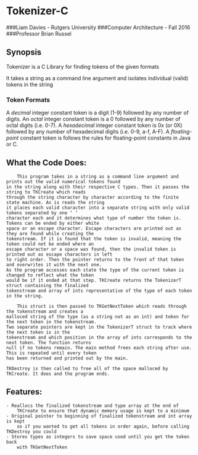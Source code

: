 # Tokenizer-C

###Liam Davies - Rutgers University
###Computer Architecture - Fall 2016  
###Professor Brian Russel

## Synopsis

Tokenizer is a C Library for finding tokens of the given formats

It takes a string as a command line argument and isolates individual (valid) tokens in the string

### Token Formats

A *decimal* integer constant token is a digit (1-9) followed by any number of digits.
An *octal* integer constant token is a 0 followed by any number of octal digits (i.e. 0-7).
A *hexadecimal* integer constant token is 0x (or 0X) followed by any number of hexadecimal digits (i.e. 0-9, a-f, A-F).
A *floating-point* constant token is follows the rules for floating-point constants in Java or C.

## What the Code Does:
        This program takes in a string as a command line argument and prints out the valid numerical tokens found 
    in the string along with their respective C types. Then it passes the string to TKCreate which reads 
    through the string character by character according to the finite state machine. As is reads the string 
    it places each valid character into a separate string with only valid tokens separated by one ‘ ‘ 
    character each and it determines what type of number the token is. Tokens can be ended by either white 
    space or an escape character. Escape characters are printed out as they are found while creating the 
    tokenstream. If it is found that the token is invalid, meaning the token could not be ended where an 
    escape character or a space was found, then the invalid token is printed out as escape characters in left 
    to right order. Then the pointer returns to the front of that token and overwrites it with the next one.
    As the program accesses each state the type of the current token is changed to reflect what the token 
    would be if it ended at that step. TKCreate returns the TokenizerT struct containing the finalized 
    tokenstream and array of ints representative of the type of each token in the string.  
    
        This struct is then passed to TKGetNextToken which reads through the tokenstream and creates a 
    malloced string of the type (as a string not as an int) and token for the next token in the tokenstream. 
    Two separate pointers are kept in the TokenizerT struct to track where the next token is in the 
    tokenstream and which position in the array of ints corresponds to the next token. The function returns 
    null if no tokens remain. The main method frees each string after use. This is repeated until every token 
    has been returned and printed out by the main.
    
    TKDestroy is then called to free all of the space malloced by TKCreate. It does and the program ends.
## Features:
    - Reallocs the finalized tokenstream and type array at the end of 
        TKCreate to ensure that dynamic memory usage is kept to a minimum
    - Original pointer to beginning of finalized tokenstream and int array is kept 
        so if you wanted to get all tokens in order again, before calling TKDestroy you could  
    - Stores types as integers to save space used until you get the token back 
        with TKGetNextToken
